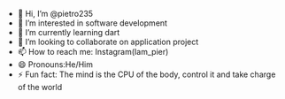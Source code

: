 - 👋 Hi, I’m @pietro235
- 👀 I’m interested in software development 
- 🌱 I’m currently learning dart
- 💞️ I’m looking to collaborate on application project
- 📫 How to reach me: Instagram(Iam_pier) 
- 😄 Pronouns:He/Him
- ⚡ Fun fact: The mind is the CPU of the body, control it and take charge of the world

<!---
pietro235/pietro235 is a ✨ special ✨ repository because its `README.md` (this file) appears on your GitHub profile.
You can click the Preview link to take a look at your changes.
--->
